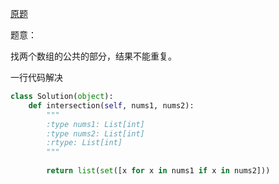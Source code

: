 [原题](https://leetcode.com/problems/intersection-of-two-arrays/)

题意：

找两个数组的公共的部分，结果不能重复。


一行代码解决

```Python
class Solution(object):
    def intersection(self, nums1, nums2):
        """
        :type nums1: List[int]
        :type nums2: List[int]
        :rtype: List[int]
        """
       
        return list(set([x for x in nums1 if x in nums2]))
        
```